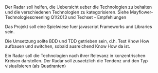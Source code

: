Der Radar soll helfen, die Uebersicht ueber die Technologien zu behalten und die verschiedenen Technologien zu kategorisieren.
Siehe Mayflower-Technologiescreening Q1/2013 und Techset - Empfehlungen

Das Projekt soll eine Spielwiese fuer javascript Frameworks und Libraries sein.

Die Umsetzung sollte BDD und TDD getrieben sein, d.h. Test Know How aufbauen und switchen, sobald ausreichend Know How da ist.

Ein Radar soll die Technologien nach ihrer Relevanz in konzentrischen Kreisen darstellen.
Der Radar soll zusaetzlich die Tendenz und den Typ visiualisieren (als Quadranten)
